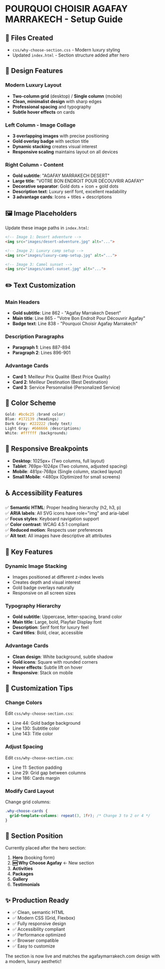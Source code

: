 # POURQUOI CHOISIR AGAFAY MARRAKECH - Setup Guide

## 📁 Files Created
- `css/why-choose-section.css` - Modern luxury styling
- Updated `index.html` - Section structure added after hero

## 🎨 Design Features

### Modern Luxury Layout
- **Two-column grid** (desktop) / **Single column** (mobile)
- **Clean, minimalist design** with sharp edges
- **Professional spacing** and typography
- **Subtle hover effects** on cards

### Left Column - Image Collage
- **3 overlapping images** with precise positioning
- **Gold overlay badge** with section title
- **Dynamic stacking** creates visual interest
- **Responsive scaling** maintains layout on all devices

### Right Column - Content
- **Gold subtitle**: "AGAFAY MARRAKECH DESERT"
- **Large title**: "VOTRE BON ENDROIT POUR DÉCOUVRIR AGAFAY"
- **Decorative separator**: Gold dots + icon + gold dots
- **Description text**: Luxury serif font, excellent readability
- **3 advantage cards**: Icons + titles + descriptions

## 🖼️ Image Placeholders

Update these image paths in `index.html`:

```html
<!-- Image 1: Desert adventure -->
<img src="images/desert-adventure.jpg" alt="...">

<!-- Image 2: Luxury camp setup -->
<img src="images/luxury-camp-setup.jpg" alt="...">

<!-- Image 3: Camel sunset -->
<img src="images/camel-sunset.jpg" alt="...">
```

## ✏️ Text Customization

### Main Headers
- **Gold subtitle**: Line 862 - "Agafay Marrakech Desert"
- **Main title**: Line 865 - "Votre Bon Endroit Pour Découvrir Agafay"
- **Badge text**: Line 838 - "Pourquoi Choisir Agafay Marrakech"

### Description Paragraphs
- **Paragraph 1**: Lines 887-894
- **Paragraph 2**: Lines 896-901

### Advantage Cards
- **Card 1**: Meilleur Prix Qualité (Best Price Quality)
- **Card 2**: Meilleur Destination (Best Destination)
- **Card 3**: Service Personnalisé (Personalized Service)

## 🎨 Color Scheme

```css
Gold: #bc6c25 (brand color)
Blue: #172139 (headings)
Dark Gray: #222222 (body text)
Light Gray: #666666 (descriptions)
White: #ffffff (backgrounds)
```

## 📱 Responsive Breakpoints

- **Desktop**: 1025px+ (Two columns, full layout)
- **Tablet**: 769px-1024px (Two columns, adjusted spacing)
- **Mobile**: 481px-768px (Single column, stacked layout)
- **Small Mobile**: <480px (Optimized for small screens)

## ♿ Accessibility Features

✅ **Semantic HTML**: Proper heading hierarchy (h2, h3, p)  
✅ **ARIA labels**: All SVG icons have role="img" and aria-label  
✅ **Focus styles**: Keyboard navigation support  
✅ **Color contrast**: WCAG 4.5:1 compliant  
✅ **Reduced motion**: Respects user preferences  
✅ **Alt text**: All images have descriptive alt attributes

## 🎯 Key Features

### Dynamic Image Stacking
- Images positioned at different z-index levels
- Creates depth and visual interest
- Gold badge overlays naturally
- Responsive on all screen sizes

### Typography Hierarchy
- **Gold subtitle**: Uppercase, letter-spacing, brand color
- **Main title**: Large, bold, Playfair Display font
- **Description**: Serif font for luxury feel
- **Card titles**: Bold, clear, accessible

### Advantage Cards
- **Clean design**: White background, subtle shadow
- **Gold icons**: Square with rounded corners
- **Hover effects**: Subtle lift on hover
- **Responsive**: Stack on mobile

## 🔧 Customization Tips

### Change Colors
Edit `css/why-choose-section.css`:
- Line 44: Gold badge background
- Line 130: Subtitle color
- Line 143: Title color

### Adjust Spacing
Edit `css/why-choose-section.css`:
- Line 11: Section padding
- Line 29: Grid gap between columns
- Line 186: Cards margin

### Modify Card Layout
Change grid columns:
```css
.why-choose-cards {
  grid-template-columns: repeat(3, 1fr); /* Change 3 to 2 or 4 */
}
```

## 📍 Section Position

Currently placed after the hero section:
1. **Hero** (booking form)
2. **🆕 Why Choose Agafay** ← New section
3. **Activities**
4. **Packages**
5. **Gallery**
6. **Testimonials**

## ✨ Production Ready

- ✅ Clean, semantic HTML
- ✅ Modern CSS (Grid, Flexbox)
- ✅ Fully responsive design
- ✅ Accessibility compliant
- ✅ Performance optimized
- ✅ Browser compatible
- ✅ Easy to customize

The section is now live and matches the agafaymarrakech.com design with a modern, luxury aesthetic!
